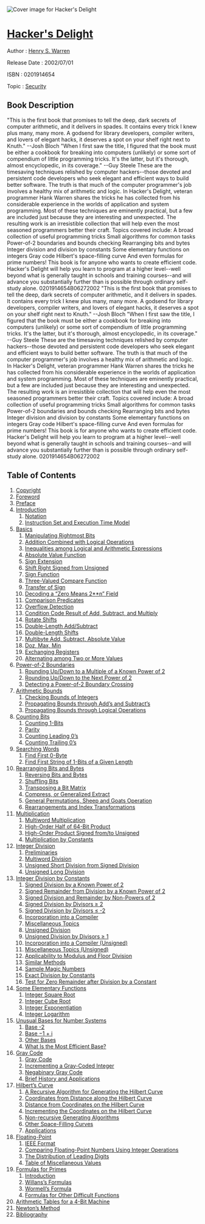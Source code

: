 ![Cover image for Hacker&#39;s Delight](https://imgdetail.ebookreading.net/cover/cover/security/EB0201914654.jpg)

[Hacker&#39;s Delight](https://ebookreading.net/view/book/Hacker%26%2339%3Bs+Delight-EB0201914654_1.html "Hacker&#39;s Delight")
====================================================================================================================

Author : [Henry S. Warren](https://ebookreading.net/search/author/Henry+S.+Warren)

Release Date : 2002/07/01

ISBN : 0201914654

Topic : [Security](https://ebookreading.net/search/category/security)

Book Description
-----------------

"This is the first book that promises to tell the deep, dark secrets of computer arithmetic, and it delivers in spades. It contains every trick I knew plus many, many more. A godsend for library developers, compiler writers, and lovers of elegant hacks, it deserves a spot on your shelf right next to Knuth."
--Josh Bloch
"When I first saw the title, I figured that the book must be either a cookbook for breaking into computers (unlikely) or some sort of compendium of little programming tricks. It's the latter, but it's thorough, almost encyclopedic, in its coverage."
--Guy Steele
These are the timesaving techniques relished by computer hackers--those devoted and persistent code developers who seek elegant and efficient ways to build better software. The truth is that much of the computer programmer's job involves a healthy mix of arithmetic and logic. In Hacker's Delight, veteran programmer Hank Warren shares the tricks he has collected from his considerable experience in the worlds of application and system programming. Most of these techniques are eminently practical, but a few are included just because they are interesting and unexpected. The resulting work is an irresistible collection that will help even the most seasoned programmers better their craft.
Topics covered include:
A broad collection of useful programming tricks
Small algorithms for common tasks
Power-of-2 boundaries and bounds checking
Rearranging bits and bytes
Integer division and division by constants
Some elementary functions on integers
Gray code
Hilbert's space-filling curve
And even formulas for prime numbers!
This book is for anyone who wants to create efficient code. Hacker's Delight will help you learn to program at a higher level--well beyond what is generally taught in schools and training courses--and will advance you substantially further than is possible through ordinary self-study alone.
 0201914654B06272002
              "This is the first book that promises to tell the deep, dark secrets of computer arithmetic, and it delivers in spades. It contains every trick I knew plus many, many more. A godsend for library developers, compiler writers, and lovers of elegant hacks, it deserves a spot on your shelf right next to Knuth."
--Josh Bloch
"When I first saw the title, I figured that the book must be either a cookbook for breaking into computers (unlikely) or some sort of compendium of little programming tricks. It's the latter, but it's thorough, almost encyclopedic, in its coverage."
--Guy Steele
These are the timesaving techniques relished by computer hackers--those devoted and persistent code developers who seek elegant and efficient ways to build better software. The truth is that much of the computer programmer's job involves a healthy mix of arithmetic and logic. In Hacker's Delight, veteran programmer Hank Warren shares the tricks he has collected from his considerable experience in the worlds of application and system programming. Most of these techniques are eminently practical, but a few are included just because they are interesting and unexpected. The resulting work is an irresistible collection that will help even the most seasoned programmers better their craft.
Topics covered include:
A broad collection of useful programming tricks
Small algorithms for common tasks
Power-of-2 boundaries and bounds checking
Rearranging bits and bytes
Integer division and division by constants
Some elementary functions on integers
Gray code
Hilbert's space-filling curve
And even formulas for prime numbers!
This book is for anyone who wants to create efficient code. Hacker's Delight will help you learn to program at a higher level--well beyond what is generally taught in schools and training courses--and will advance you substantially further than is possible through ordinary self-study alone.
 0201914654B06272002
              
Table of Contents
-----------------

1. [Copyright](https://ebookreading.net/view/book/Hacker%26%2339%3Bs+Delight-EB0201914654_1.html)
1. [Foreword](https://ebookreading.net/view/book/Hacker%26%2339%3Bs+Delight-EB0201914654_2.html)
1. [Preface](https://ebookreading.net/view/book/Hacker%26%2339%3Bs+Delight-EB0201914654_3.html)
1. [Introduction](https://ebookreading.net/view/book/Hacker%26%2339%3Bs+Delight-EB0201914654_4.html)
    1. [Notation](https://ebookreading.net/view/book/Hacker%26%2339%3Bs+Delight-EB0201914654_0.html)
    1. [Instruction Set and Execution Time Model](https://ebookreading.net/view/book/Hacker%26%2339%3Bs+Delight-EB0201914654_0.html)
1. [Basics](https://ebookreading.net/view/book/Hacker%26%2339%3Bs+Delight-EB0201914654_0.html)
    1. [Manipulating Rightmost Bits](https://ebookreading.net/view/book/Hacker%26%2339%3Bs+Delight-EB0201914654_0.html)
    1. [Addition Combined with Logical Operations](https://ebookreading.net/view/book/Hacker%26%2339%3Bs+Delight-EB0201914654_0.html)
    1. [Inequalities among Logical and Arithmetic Expressions](https://ebookreading.net/view/book/Hacker%26%2339%3Bs+Delight-EB0201914654_0.html)
    1. [Absolute Value Function](https://ebookreading.net/view/book/Hacker%26%2339%3Bs+Delight-EB0201914654_0.html)
    1. [Sign Extension](https://ebookreading.net/view/book/Hacker%26%2339%3Bs+Delight-EB0201914654_0.html)
    1. [Shift Right Signed from Unsigned](https://ebookreading.net/view/book/Hacker%26%2339%3Bs+Delight-EB0201914654_0.html)
    1. [Sign Function](https://ebookreading.net/view/book/Hacker%26%2339%3Bs+Delight-EB0201914654_0.html)
    1. [Three-Valued Compare Function](https://ebookreading.net/view/book/Hacker%26%2339%3Bs+Delight-EB0201914654_0.html)
    1. [Transfer of Sign](https://ebookreading.net/view/book/Hacker%26%2339%3Bs+Delight-EB0201914654_0.html)
    1. [Decoding a “Zero Means 2**n” Field](https://ebookreading.net/view/book/Hacker%26%2339%3Bs+Delight-EB0201914654_0.html)
    1. [Comparison Predicates](https://ebookreading.net/view/book/Hacker%26%2339%3Bs+Delight-EB0201914654_0.html)
    1. [Overflow Detection](https://ebookreading.net/view/book/Hacker%26%2339%3Bs+Delight-EB0201914654_0.html)
    1. [Condition Code Result of Add, Subtract, and Multiply](https://ebookreading.net/view/book/Hacker%26%2339%3Bs+Delight-EB0201914654_0.html)
    1. [Rotate Shifts](https://ebookreading.net/view/book/Hacker%26%2339%3Bs+Delight-EB0201914654_0.html)
    1. [Double-Length Add/Subtract](https://ebookreading.net/view/book/Hacker%26%2339%3Bs+Delight-EB0201914654_0.html)
    1. [Double-Length Shifts](https://ebookreading.net/view/book/Hacker%26%2339%3Bs+Delight-EB0201914654_0.html)
    1. [Multibyte Add, Subtract, Absolute Value](https://ebookreading.net/view/book/Hacker%26%2339%3Bs+Delight-EB0201914654_0.html)
    1. [Doz, Max, Min](https://ebookreading.net/view/book/Hacker%26%2339%3Bs+Delight-EB0201914654_0.html)
    1. [Exchanging Registers](https://ebookreading.net/view/book/Hacker%26%2339%3Bs+Delight-EB0201914654_0.html)
    1. [Alternating among Two or More Values](https://ebookreading.net/view/book/Hacker%26%2339%3Bs+Delight-EB0201914654_0.html)
1. [Power-of-2 Boundaries](https://ebookreading.net/view/book/Hacker%26%2339%3Bs+Delight-EB0201914654_0.html)
    1. [Rounding Up/Down to a Multiple of a Known Power of 2](https://ebookreading.net/view/book/Hacker%26%2339%3Bs+Delight-EB0201914654_0.html)
    1. [Rounding Up/Down to the Next Power of 2](https://ebookreading.net/view/book/Hacker%26%2339%3Bs+Delight-EB0201914654_0.html)
    1. [Detecting a Power-of-2 Boundary Crossing](https://ebookreading.net/view/book/Hacker%26%2339%3Bs+Delight-EB0201914654_0.html)
1. [Arithmetic Bounds](https://ebookreading.net/view/book/Hacker%26%2339%3Bs+Delight-EB0201914654_0.html)
    1. [Checking Bounds of Integers](https://ebookreading.net/view/book/Hacker%26%2339%3Bs+Delight-EB0201914654_0.html)
    1. [Propagating Bounds through Add’s and Subtract’s](https://ebookreading.net/view/book/Hacker%26%2339%3Bs+Delight-EB0201914654_0.html)
    1. [Propagating Bounds through Logical Operations](https://ebookreading.net/view/book/Hacker%26%2339%3Bs+Delight-EB0201914654_0.html)
1. [Counting Bits](https://ebookreading.net/view/book/Hacker%26%2339%3Bs+Delight-EB0201914654_0.html)
    1. [Counting 1-Bits](https://ebookreading.net/view/book/Hacker%26%2339%3Bs+Delight-EB0201914654_0.html)
    1. [Parity](https://ebookreading.net/view/book/Hacker%26%2339%3Bs+Delight-EB0201914654_0.html)
    1. [Counting Leading 0’s](https://ebookreading.net/view/book/Hacker%26%2339%3Bs+Delight-EB0201914654_0.html)
    1. [Counting Trailing 0’s](https://ebookreading.net/view/book/Hacker%26%2339%3Bs+Delight-EB0201914654_0.html)
1. [Searching Words](https://ebookreading.net/view/book/Hacker%26%2339%3Bs+Delight-EB0201914654_0.html)
    1. [Find First 0-Byte](https://ebookreading.net/view/book/Hacker%26%2339%3Bs+Delight-EB0201914654_0.html)
    1. [Find First String of 1-Bits of a Given Length](https://ebookreading.net/view/book/Hacker%26%2339%3Bs+Delight-EB0201914654_0.html)
1. [Rearranging Bits and Bytes](https://ebookreading.net/view/book/Hacker%26%2339%3Bs+Delight-EB0201914654_0.html)
    1. [Reversing Bits and Bytes](https://ebookreading.net/view/book/Hacker%26%2339%3Bs+Delight-EB0201914654_0.html)
    1. [Shuffling Bits](https://ebookreading.net/view/book/Hacker%26%2339%3Bs+Delight-EB0201914654_0.html)
    1. [Transposing a Bit Matrix](https://ebookreading.net/view/book/Hacker%26%2339%3Bs+Delight-EB0201914654_0.html)
    1. [Compress, or Generalized Extract](https://ebookreading.net/view/book/Hacker%26%2339%3Bs+Delight-EB0201914654_0.html)
    1. [General Permutations, Sheep and Goats Operation](https://ebookreading.net/view/book/Hacker%26%2339%3Bs+Delight-EB0201914654_0.html)
    1. [Rearrangements and Index Transformations](https://ebookreading.net/view/book/Hacker%26%2339%3Bs+Delight-EB0201914654_0.html)
1. [Multiplication](https://ebookreading.net/view/book/Hacker%26%2339%3Bs+Delight-EB0201914654_0.html)
    1. [Multiword Multiplication](https://ebookreading.net/view/book/Hacker%26%2339%3Bs+Delight-EB0201914654_0.html)
    1. [High-Order Half of 64-Bit Product](https://ebookreading.net/view/book/Hacker%26%2339%3Bs+Delight-EB0201914654_0.html)
    1. [High-Order Product Signed from/to Unsigned](https://ebookreading.net/view/book/Hacker%26%2339%3Bs+Delight-EB0201914654_0.html)
    1. [Multiplication by Constants](https://ebookreading.net/view/book/Hacker%26%2339%3Bs+Delight-EB0201914654_0.html)
1. [Integer Division](https://ebookreading.net/view/book/Hacker%26%2339%3Bs+Delight-EB0201914654_0.html)
    1. [Preliminaries](https://ebookreading.net/view/book/Hacker%26%2339%3Bs+Delight-EB0201914654_0.html)
    1. [Multiword Division](https://ebookreading.net/view/book/Hacker%26%2339%3Bs+Delight-EB0201914654_0.html)
    1. [Unsigned Short Division from Signed Division](https://ebookreading.net/view/book/Hacker%26%2339%3Bs+Delight-EB0201914654_0.html)
    1. [Unsigned Long Division](https://ebookreading.net/view/book/Hacker%26%2339%3Bs+Delight-EB0201914654_0.html)
1. [Integer Division by Constants](https://ebookreading.net/view/book/Hacker%26%2339%3Bs+Delight-EB0201914654_0.html)
    1. [Signed Division by a Known Power of 2](https://ebookreading.net/view/book/Hacker%26%2339%3Bs+Delight-EB0201914654_0.html)
    1. [Signed Remainder from Division by a Known Power of 2](https://ebookreading.net/view/book/Hacker%26%2339%3Bs+Delight-EB0201914654_0.html)
    1. [Signed Division and Remainder by Non-Powers of 2](https://ebookreading.net/view/book/Hacker%26%2339%3Bs+Delight-EB0201914654_0.html)
    1. [Signed Division by Divisors ≥ 2](https://ebookreading.net/view/book/Hacker%26%2339%3Bs+Delight-EB0201914654_0.html)
    1. [Signed Division by Divisors ≤ -2](https://ebookreading.net/view/book/Hacker%26%2339%3Bs+Delight-EB0201914654_0.html)
    1. [Incorporation into a Compiler](https://ebookreading.net/view/book/Hacker%26%2339%3Bs+Delight-EB0201914654_0.html)
    1. [Miscellaneous Topics](https://ebookreading.net/view/book/Hacker%26%2339%3Bs+Delight-EB0201914654_0.html)
    1. [Unsigned Division](https://ebookreading.net/view/book/Hacker%26%2339%3Bs+Delight-EB0201914654_0.html)
    1. [Unsigned Division by Divisors ≥ 1](https://ebookreading.net/view/book/Hacker%26%2339%3Bs+Delight-EB0201914654_0.html)
    1. [Incorporation into a Compiler (Unsigned)](https://ebookreading.net/view/book/Hacker%26%2339%3Bs+Delight-EB0201914654_0.html)
    1. [Miscellaneous Topics (Unsigned)](https://ebookreading.net/view/book/Hacker%26%2339%3Bs+Delight-EB0201914654_0.html)
    1. [Applicability to Modulus and Floor Division](https://ebookreading.net/view/book/Hacker%26%2339%3Bs+Delight-EB0201914654_0.html)
    1. [Similar Methods](https://ebookreading.net/view/book/Hacker%26%2339%3Bs+Delight-EB0201914654_0.html)
    1. [Sample Magic Numbers](https://ebookreading.net/view/book/Hacker%26%2339%3Bs+Delight-EB0201914654_0.html)
    1. [Exact Division by Constants](https://ebookreading.net/view/book/Hacker%26%2339%3Bs+Delight-EB0201914654_0.html)
    1. [Test for Zero Remainder after Division by a Constant](https://ebookreading.net/view/book/Hacker%26%2339%3Bs+Delight-EB0201914654_0.html)
1. [Some Elementary Functions](https://ebookreading.net/view/book/Hacker%26%2339%3Bs+Delight-EB0201914654_0.html)
    1. [Integer Square Root](https://ebookreading.net/view/book/Hacker%26%2339%3Bs+Delight-EB0201914654_0.html)
    1. [Integer Cube Root](https://ebookreading.net/view/book/Hacker%26%2339%3Bs+Delight-EB0201914654_0.html)
    1. [Integer Exponentiation](https://ebookreading.net/view/book/Hacker%26%2339%3Bs+Delight-EB0201914654_0.html)
    1. [Integer Logarithm](https://ebookreading.net/view/book/Hacker%26%2339%3Bs+Delight-EB0201914654_0.html)
1. [Unusual Bases for Number Systems](https://ebookreading.net/view/book/Hacker%26%2339%3Bs+Delight-EB0201914654_0.html)
    1. [Base -2](https://ebookreading.net/view/book/Hacker%26%2339%3Bs+Delight-EB0201914654_0.html)
    1. [Base −1 + i](https://ebookreading.net/view/book/Hacker%26%2339%3Bs+Delight-EB0201914654_0.html)
    1. [Other Bases](https://ebookreading.net/view/book/Hacker%26%2339%3Bs+Delight-EB0201914654_0.html)
    1. [What Is the Most Efficient Base?](https://ebookreading.net/view/book/Hacker%26%2339%3Bs+Delight-EB0201914654_0.html)
1. [Gray Code](https://ebookreading.net/view/book/Hacker%26%2339%3Bs+Delight-EB0201914654_0.html)
    1. [Gray Code](https://ebookreading.net/view/book/Hacker%26%2339%3Bs+Delight-EB0201914654_0.html)
    1. [Incrementing a Gray-Coded Integer](https://ebookreading.net/view/book/Hacker%26%2339%3Bs+Delight-EB0201914654_0.html)
    1. [Negabinary Gray Code](https://ebookreading.net/view/book/Hacker%26%2339%3Bs+Delight-EB0201914654_0.html)
    1. [Brief History and Applications](https://ebookreading.net/view/book/Hacker%26%2339%3Bs+Delight-EB0201914654_0.html)
1. [Hilbert’s Curve](https://ebookreading.net/view/book/Hacker%26%2339%3Bs+Delight-EB0201914654_0.html)
    1. [A Recursive Algorithm for Generating the Hilbert Curve](https://ebookreading.net/view/book/Hacker%26%2339%3Bs+Delight-EB0201914654_0.html)
    1. [Coordinates from Distance along the Hilbert Curve](https://ebookreading.net/view/book/Hacker%26%2339%3Bs+Delight-EB0201914654_0.html)
    1. [Distance from Coordinates on the Hilbert Curve](https://ebookreading.net/view/book/Hacker%26%2339%3Bs+Delight-EB0201914654_0.html)
    1. [Incrementing the Coordinates on the Hilbert Curve](https://ebookreading.net/view/book/Hacker%26%2339%3Bs+Delight-EB0201914654_0.html)
    1. [Non-recursive Generating Algorithms](https://ebookreading.net/view/book/Hacker%26%2339%3Bs+Delight-EB0201914654_0.html)
    1. [Other Space-Filling Curves](https://ebookreading.net/view/book/Hacker%26%2339%3Bs+Delight-EB0201914654_0.html)
    1. [Applications](https://ebookreading.net/view/book/Hacker%26%2339%3Bs+Delight-EB0201914654_0.html)
1. [Floating-Point](https://ebookreading.net/view/book/Hacker%26%2339%3Bs+Delight-EB0201914654_0.html)
    1. [IEEE Format](https://ebookreading.net/view/book/Hacker%26%2339%3Bs+Delight-EB0201914654_0.html)
    1. [Comparing Floating-Point Numbers Using Integer Operations](https://ebookreading.net/view/book/Hacker%26%2339%3Bs+Delight-EB0201914654_0.html)
    1. [The Distribution of Leading Digits](https://ebookreading.net/view/book/Hacker%26%2339%3Bs+Delight-EB0201914654_0.html)
    1. [Table of Miscellaneous Values](https://ebookreading.net/view/book/Hacker%26%2339%3Bs+Delight-EB0201914654_0.html)
1. [Formulas for Primes](https://ebookreading.net/view/book/Hacker%26%2339%3Bs+Delight-EB0201914654_0.html)
    1. [Introduction](https://ebookreading.net/view/book/Hacker%26%2339%3Bs+Delight-EB0201914654_0.html)
    1. [Willans’s Formulas](https://ebookreading.net/view/book/Hacker%26%2339%3Bs+Delight-EB0201914654_0.html)
    1. [Wormell’s Formula](https://ebookreading.net/view/book/Hacker%26%2339%3Bs+Delight-EB0201914654_0.html)
    1. [Formulas for Other Difficult Functions](https://ebookreading.net/view/book/Hacker%26%2339%3Bs+Delight-EB0201914654_0.html)
1. [Arithmetic Tables for a 4-Bit Machine](https://ebookreading.net/view/book/Hacker%26%2339%3Bs+Delight-EB0201914654_0.html)
1. [Newton’s Method](https://ebookreading.net/view/book/Hacker%26%2339%3Bs+Delight-EB0201914654_0.html)
1. [Bibliography](https://ebookreading.net/view/book/Hacker%26%2339%3Bs+Delight-EB0201914654_0.html)
